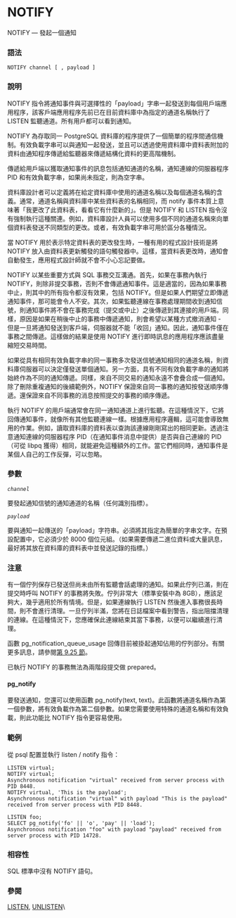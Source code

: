 # NOTIFY

NOTIFY — 發起一個通知

### 語法

```
NOTIFY channel [ , payload ]
```

### 說明

NOTIFY 指令將通知事件與可選擇性的「payload」字串一起發送到每個用戶端應用程序，該客戶端應用程序先前已在目前資料庫中為指定的通道名稱執行了 LISTEN 監聽通道。所有用戶都可以看到通知。

NOTIFY 為存取同一 PostgreSQL 資料庫的程序提供了一個簡單的程序間通信機制。有效負載字串可以與通知一起發送，並且可以透過使用資料庫中資料表附加的資料由通知程序傳遞給監聽器來傳遞結構化資料的更高階機制。

傳遞給用戶端以獲取通知事件的訊息包括通知通道的名稱，通知連線的伺服器程序 PID 和有效負載字串，如果尚未指定，則為空字串。

資料庫設計者可以定義將在給定資料庫中使用的通道名稱以及每個通道名稱的含義。通常，通道名稱與資料庫中某些資料表的名稱相同，而 notify 事件本質上意味著「我更改了此資料表，看看它有什麼新的」。但是 NOTIFY 和 LISTEN 指令沒有強制執行這種關連。例如，資料庫設計人員可以使用多個不同的通道名稱來向單個資料表發送不同類型的更改。或者，有效負載字串可用於區分各種情況。

當 NOTIFY 用於表示特定資料表的更改發生時，一種有用的程式設計技術是將 NOTIFY 放入由資料表更新觸發的語句觸發器中。這樣，當資料表更改時，通知會自動發生，應用程式設計師就不會不小心忘記要做。

NOTIFY 以某些重要方式與 SQL 事務交互溝通。首先，如果在事務內執行 NOTIFY，則除非提交事務，否則不會傳遞通知事件。這是適當的，因為如果事務中止，則其中的所有指令都沒有效果，包括 NOTIFY。但是如果人們期望立即傳遞通知事件，那可能會令人不安。其次，如果監聽連線在事務處理期間收到通知信號，則通知事件將不會在事務完成（提交或中止）之後傳遞到其連接的用戶端。同樣，原因是如果在稍後中止的事務中傳遞通知，則會希望以某種方式撤消通知 - 但是一旦將通知發送到客戶端，伺服器就不能「收回」通知。因此，通知事件僅在事務之間傳遞。這樣做的結果是使用 NOTIFY 進行即時訊息的應用程序應該盡量縮短交易時間。

如果從具有相同有效負載字串的同一事務多次發送信號通知相同的通道名稱，則資料庫伺服器可以決定僅發送單個通知。另一方面，具有不同有效負載字串的通知將始終作為不同的通知傳遞。同樣，來自不同交易的通知永遠不會疊合成一個通知。除了刪除重複通知的後續範例外，NOTIFY 保證來自同一事務的通知按發送順序傳遞。還保證來自不同事務的消息按照提交的事務的順序傳遞。

執行 NOTIFY 的用戶端通常會在同一通知通道上進行監聽。在這種情況下，它將回傳通知事件，就像所有其他監聽連線一樣。根據應用程序邏輯，這可能會導致無用的作業。例如，讀取資料庫的資料表以查詢該連線剛剛寫出的相同更新。透過注意通知連線的伺服器程序 PID（在通知事件消息中提供）是否與自己連線的 PID（可從 libpq 獲得）相同，就能避免這種額外的工作。當它們相同時，通知事件是某個人自己的工作反彈，可以忽略。

### 參數

_`channel`_

要發起通知信號的通知通道的名稱（任何識別指標）。

_`payload`_

要與通知一起傳送的「payload」字符串。必須將其指定為簡單的字串文字。在預設配置中，它必須少於 8000 個位元組。（如果需要傳遞二進位資料或大量訊息，最好將其放在資料庫的資料表中並發送記錄的指標。）

### 注意

有一個佇列保存已發送但尚未由所有監聽會話處理的通知。如果此佇列已滿，則在提交時呼叫 NOTIFY 的事務將失敗。佇列非常大（標準安裝中為 8GB），應該足夠大，幾乎適用於所有情境。但是，如果連線執行 LISTEN 然後進入事務很長時間，則不會進行清理。一旦佇列半滿，您將在日誌檔案中看到警告，指出阻擋清理的連線。在這種情況下，您應確保此連線結束其當下事務，以便可以繼續進行清理。

函數 pg\_notification\_queue\_usage 回傳目前被掛起通知佔用的佇列部分。有關更多訊息，請參閱[第 9.25 節](../../the-sql-language/functions-and-operators/system-information-functions.md)。

已執行 NOTIFY 的事務無法為兩階段提交做 prepared。

#### pg\_notify

要發送通知，您還可以使用函數 pg\_notify(text, text)。此函數將通道名稱作為第一個參數，將有效負載作為第二個參數。如果您需要使用特殊的通道名稱和有效負載，則此功能比 NOTIFY 指令更容易使用。

### 範例

從 psql 配置並執行 listen / notify 指令：

```
LISTEN virtual;
NOTIFY virtual;
Asynchronous notification "virtual" received from server process with PID 8448.
NOTIFY virtual, 'This is the payload';
Asynchronous notification "virtual" with payload "This is the payload" received from server process with PID 8448.

LISTEN foo;
SELECT pg_notify('fo' || 'o', 'pay' || 'load');
Asynchronous notification "foo" with payload "payload" received from server process with PID 14728.
```

### 相容性

SQL 標準中沒有 NOTIFY 語句。

### 參閱

[LISTEN](listen.md), [UNLISTEN](unlisten.md)\\
